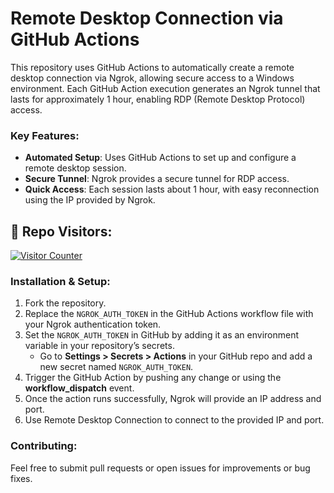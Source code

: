 # Remote Desktop Connection via GitHub Actions

This repository uses GitHub Actions to automatically create a remote desktop connection via Ngrok, allowing secure access to a Windows environment. Each GitHub Action execution generates an Ngrok tunnel that lasts for approximately 1 hour, enabling RDP (Remote Desktop Protocol) access.

### Key Features:
- **Automated Setup**: Uses GitHub Actions to set up and configure a remote desktop session.
- **Secure Tunnel**: Ngrok provides a secure tunnel for RDP access.
- **Quick Access**: Each session lasts about 1 hour, with easy reconnection using the IP provided by Ngrok.

<h2 align="left">👤 Repo Visitors:</h2>
<p align="left">
<a href="https://rojansapkota.com.np" target="_blank">
<img src="https://profile-counter.deno.dev/RojanSapkota_Remote-Desktop-Connection/count.svg" alt="Visitor Counter"/>
</a>
</p>

### Installation & Setup:
1. Fork the repository.
2. Replace the `NGROK_AUTH_TOKEN` in the GitHub Actions workflow file with your Ngrok authentication token.
3. Set the `NGROK_AUTH_TOKEN` in GitHub by adding it as an environment variable in your repository’s secrets.
   - Go to **Settings > Secrets > Actions** in your GitHub repo and add a new secret named `NGROK_AUTH_TOKEN`.
4. Trigger the GitHub Action by pushing any change or using the **workflow_dispatch** event.
5. Once the action runs successfully, Ngrok will provide an IP address and port.
6. Use Remote Desktop Connection to connect to the provided IP and port.

### Contributing:
Feel free to submit pull requests or open issues for improvements or bug fixes.
